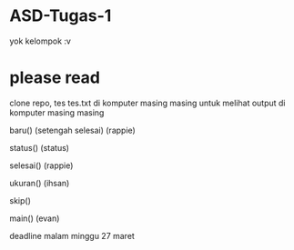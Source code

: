 # ASD-Tugas-1
yok kelompok :v

# please read

clone repo, tes tes.txt di komputer masing masing untuk melihat output di komputer masing masing

baru() (setengah selesai) (rappie)

status() (status)

selesai() (rappie)

ukuran() (ihsan)

skip() 


main() (evan)

deadline malam minggu 27 maret
